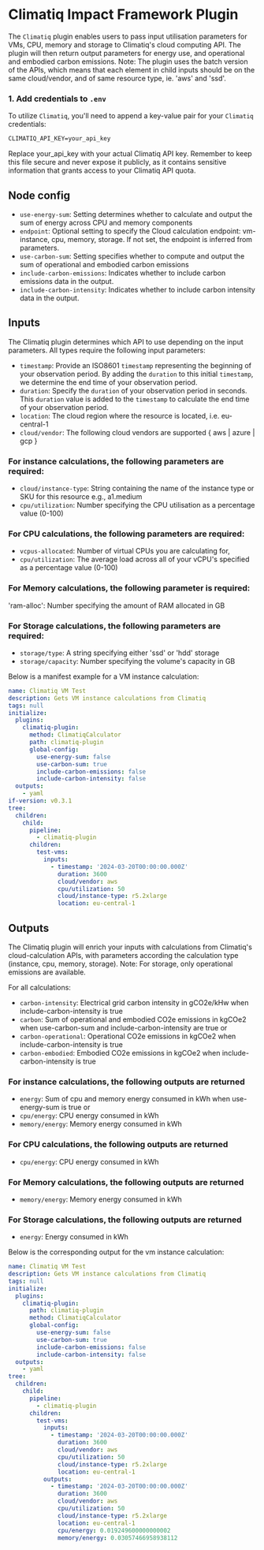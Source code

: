 # Climatiq Impact Framework Plugin

The `Climatiq` plugin enables users to pass input utilisation parameters for VMs, CPU, memory and storage to Climatiq's cloud computing API. The plugin will then return output parameters for energy use, and operational and embodied carbon emissions. Note: The plugin uses the batch version of the APIs, which means that each element in child inputs should be on the same cloud/vendor, and of same resource type, ie. 'aws' and 'ssd'.

### 1. Add credentials to `.env`

To utilize `Climatiq`, you'll need to append a key-value pair for your `Climatiq` credentials:

```txt
CLIMATIQ_API_KEY=your_api_key
```

Replace your_api_key with your actual Climatiq API key. Remember to keep this file secure and never expose it publicly, as it contains sensitive information that grants access to your Climatiq API quota.

## Node config

- `use-energy-sum`: Setting determines whether to calculate and output the sum of energy across CPU and memory components
- `endpoint`: Optional setting to specify the Cloud calculation endpoint: vm-instance, cpu, memory, storage. If not set, the endpoint is inferred from parameters.
- `use-carbon-sum`: Setting specifies whether to compute and output the sum of operational and embodied carbon emissions
- `include-carbon-emissions`: Indicates whether to include carbon emissions data in the output.
- `include-carbon-intensity`: Indicates whether to include carbon intensity data in the output.

## Inputs

The Climatiq plugin determines which API to use depending on the input parameters. All types require the following input parameters:
- `timestamp`: Provide an ISO8601 `timestamp` representing the beginning of your observation period. By adding the `duration` to this initial `timestamp`, we determine the end time of your observation period.
- `duration`: Specify the `duration` of your observation period in seconds. This `duration` value is added to the `timestamp` to calculate the end time of your observation period.
- `location`: The cloud region where the resource is located, i.e. eu-central-1
- `cloud/vendor`: The following cloud vendors are supported { aws | azure | gcp }

### For instance calculations, the following parameters are required:
- `cloud/instance-type`: String containing the name of the instance type or SKU for this resource e.g., a1.medium
- `cpu/utilization`: Number specifying the CPU utilisation as a percentage value (0-100)

### For CPU calculations, the following parameters are required:
- `vcpus-allocated`: Number of virtual CPUs you are calculating for,
- `cpu/utilization`: The average load across all of your vCPU's specified as a percentage value (0-100)

### For Memory calculations, the following parameter is required:
'ram-alloc': Number specifying the amount of RAM allocated in GB

### For Storage calculations, the following parameters are required:
- `storage/type`: A string specifying either 'ssd' or 'hdd' storage
- `storage/capacity`: Number specifying the volume's capacity in GB

Below is a manifest example for a VM instance calculation:

```yaml
name: Climatiq VM Test
description: Gets VM instance calculations from Climatiq
tags: null
initialize:
  plugins:
    climatiq-plugin:
      method: ClimatiqCalculator
      path: climatiq-plugin
      global-config:
        use-energy-sum: false
        use-carbon-sum: true
        include-carbon-emissions: false
        include-carbon-intensity: false
  outputs:
    - yaml
if-version: v0.3.1
tree:
  children:
    child:
      pipeline:
        - climatiq-plugin
      children:
        test-vms:
          inputs:
            - timestamp: '2024-03-20T00:00:00.000Z'
              duration: 3600
              cloud/vendor: aws
              cpu/utilization: 50
              cloud/instance-type: r5.2xlarge
              location: eu-central-1
```

## Outputs

The Climatiq plugin will enrich your inputs with calculations from Climatiq's cloud-calculation APIs, with parameters according the calculation type (instance, cpu, memory, storage). Note: For storage, only operational emissions are available.

For all calculations:
- `carbon-intensity`: Electrical grid carbon intensity in gCO2e/kHw when include-carbon-intensity is true
- `carbon`: Sum of operational and embodied CO2e emissions in kgCOe2 when use-carbon-sum and include-carbon-intensity are true
or
- `carbon-operational`: Operational CO2e emissions in kgCOe2 when include-carbon-intensity is true
- `carbon-embodied`: Embodied CO2e emissions in kgCOe2 when include-carbon-intensity is true

### For instance calculations, the following outputs are returned
- `energy`: Sum of cpu and memory energy consumed in kWh when use-energy-sum is true
or
- `cpu/energy`: CPU energy consumed in kWh
- `memory/energy`: Memory energy consumed in kWh

### For CPU calculations, the following outputs are returned
- `cpu/energy`: CPU energy consumed in kWh

### For Memory calculations, the following outputs are returned
- `memory/energy`: Memory energy consumed in kWh

### For Storage calculations, the following outputs are returned
- `energy`: Energy consumed in kWh

Below is the corresponding output for the vm instance calculation:

```yaml
name: Climatiq VM Test
description: Gets VM instance calculations from Climatiq
tags: null
initialize:
  plugins:
    climatiq-plugin:
      path: climatiq-plugin
      method: ClimatiqCalculator
      global-config:
        use-energy-sum: false
        use-carbon-sum: true
        include-carbon-emissions: false
        include-carbon-intensity: false
  outputs:
    - yaml
tree:
  children:
    child:
      pipeline:
        - climatiq-plugin
      children:
        test-vms:
          inputs:
            - timestamp: '2024-03-20T00:00:00.000Z'
              duration: 3600
              cloud/vendor: aws
              cpu/utilization: 50
              cloud/instance-type: r5.2xlarge
              location: eu-central-1
          outputs:
            - timestamp: '2024-03-20T00:00:00.000Z'
              duration: 3600
              cloud/vendor: aws
              cpu/utilization: 50
              cloud/instance-type: r5.2xlarge
              location: eu-central-1
              cpu/energy: 0.019249600000000002
              memory/energy: 0.03057466958938112
```
